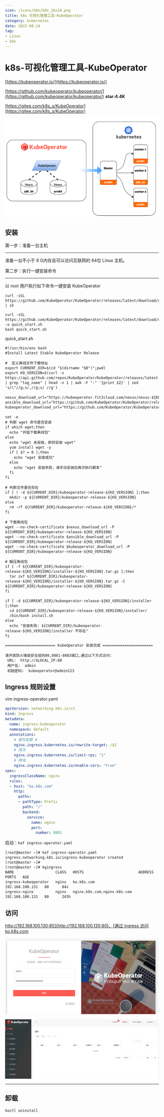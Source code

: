 ```yaml
---
icon: /icons/k8s/k8s_16x16.png
title: k8s 可视化管理工具-KubeOperator
category: kubernetes
date: 2022-08-24
tag:
- Linux
- k8s
---
```


<!-- more -->

# k8s-可视化管理工具-KubeOperator

[https://kubeoperator.io/](https://kubeoperator.io/)

[https://github.com/kubeoperator/kubeoperator/](https://github.com/kubeoperator/kubeoperator/)	**star:4.4K**

[https://gitee.com/k8s_s/KubeOperator](https://gitee.com/k8s_s/KubeOperator)



![](./kubeoperator.assets/true-image-20220829202242469.png)

## 安装

第一步：准备一台主机

------

准备一台不小于 8 G内存且可以访问互联网的 64位 Linux 主机。

第二步：执行一键安装命令

------

以 root 用户执行如下命令一键安装 KubeOperator

```shell
curl -sSL https://github.com/KubeOperator/KubeOperator/releases/latest/download/quick_start.sh | sh
```

```shell
curl -sSL https://github.com/KubeOperator/KubeOperator/releases/latest/download/quick_start.sh -o quick_start.sh
bash quick_start.sh
```

quick_start.sh

```shell
#!/usr/bin/env bash
#Install Latest Stable KubeOperator Release

#  定义离线文件下载地址
export CURRENT_DIR=$(cd "$(dirname "$0")";pwd)
export KO_VERSION=$(curl -s https://api.github.com/repos/KubeOperator/KubeOperator/releases/latest | grep "tag_name" | head -n 1 | awk -F ":" '{print $2}' | sed 's/\"//g;s/,//g;s/ //g')

nexus_download_url="https://kubeoperator.fit2cloud.com/nexus/nexus-${KO_VERSION}.tar.gz"
ansible_download_url="https://github.com/KubeOperator/KubeOperator/releases/latest/download/ansible-${KO_VERSION}.tar.gz"
kubeoperator_download_url="https://github.com/KubeOperator/KubeOperator/releases/latest/download/installer-${KO_VERSION}.tar.gz"

set -e
# 判断 wget 命令是否安装
if which wget;then
  echo "开始下载离线包"
else
  echo "wget 未安装，即将安装 wget"
  yum install wget -y
  if [ $? = 0 ];then
    echo "wget 安装成功"
  else
    echo "wget 安装失败，请手动安装后再次执行脚本"
  fi
fi

# 判断文件是否存在
if [ ! -d ${CURRENT_DIR}/kubeoperator-release-${KO_VERSION} ];then
  mkdir -p ${CURRENT_DIR}/kubeoperator-release-${KO_VERSION}
else
  rm -rf ${CURRENT_DIR}/kubeoperator-release-${KO_VERSION}/*
fi

# 下载离线包
wget --no-check-certificate $nexus_download_url -P ${CURRENT_DIR}/kubeoperator-release-${KO_VERSION}
wget --no-check-certificate $ansible_download_url -P ${CURRENT_DIR}/kubeoperator-release-${KO_VERSION}
wget --no-check-certificate $kubeoperator_download_url -P ${CURRENT_DIR}/kubeoperator-release-${KO_VERSION}

# 解压离线包
if [ -f ${CURRENT_DIR}/kubeoperator-release-${KO_VERSION}/installer-${KO_VERSION}.tar.gz ];then
  tar zxf ${CURRENT_DIR}/kubeoperator-release-${KO_VERSION}/installer-${KO_VERSION}.tar.gz -C ${CURRENT_DIR}/kubeoperator-release-${KO_VERSION}
fi

if [ -d ${CURRENT_DIR}/kubeoperator-release-${KO_VERSION}/installer ];then
  cd ${CURRENT_DIR}/kubeoperator-release-${KO_VERSION}/installer/
  /bin/bash install.sh
else
  echo "安装失败: ${CURRENT_DIR}/kubeoperator-release-${KO_VERSION}/installer 不存在"
fi
```



```shell
======================= KubeOperator 安装完成 =======================

请开放防火墙或安全组的80,8081-8083端口,通过以下方式访问:
 URL:  http://$LOCAL_IP:80
 用户名:  admin
 初始密码:  kubeoperator@admin123
```

## Ingress 规则设置

vim ingress-operator.yaml

```yaml
apiVersion: networking.k8s.io/v1
kind: Ingress
metadata: 
  name: ingress-kubeoperator
  namespace: default
  annotations:
    # 重写配置 # 
    nginx.ingress.kubernetes.io/rewrite-target: /$2
    # 限流
    nginx.ingress.kubernetes.io/limit-rps: "1"
    # 跨域
    nginx.ingress.kubernetes.io/enable-cors: "true"
spec:
  ingressClassName: nginx
  rules:
  - host: "ko.k8s.com"
    http:
      paths:
      - pathType: Prefix
        path: "/"
        backend:
          service:
            name: nginx
            port:
              number: 8001
```

启动：`kaf ingress-operator.yaml`

```shell
[root@master ~]# kaf ingress-operator.yaml
ingress.networking.k8s.io/ingress-kubeoperator created
[root@master ~]#
[root@master ~]# kgingress
NAME                   CLASS   HOSTS                         ADDRESS           PORTS   AGE
ingress-kubeoperator   nginx   ko.k8s.com                    192.168.100.131   80      84s
ingress-nginx          nginx   nginx.k8s.com,nginx.k8s.com   192.168.100.131   80      2d3h
```



## 访问

[http://192.168.100.130:80](http://192.168.100.130:80)、[通过 ingress 访问 ko.k8s.com](http://ko.k8s.com/)

![](./kubeoperator.assets/true-image-20220829203553915.png)

![](./kubeoperator.assets/true-image-20220829211901869.png)

-----



## 卸载

```
koctl uninstall
```





